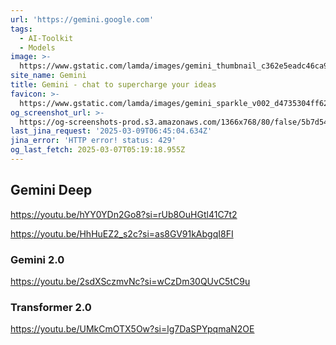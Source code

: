 ```yaml
---
url: 'https://gemini.google.com'
tags:
  - AI-Toolkit
  - Models
image: >-
  https://www.gstatic.com/lamda/images/gemini_thumbnail_c362e5eadc46ca9f617e2.png
site_name: Gemini
title: ‎Gemini - chat to supercharge your ideas
favicon: >-
  https://www.gstatic.com/lamda/images/gemini_sparkle_v002_d4735304ff6292a690345.svg
og_screenshot_url: >-
  https://og-screenshots-prod.s3.amazonaws.com/1366x768/80/false/5b7d54409f2a9b2acd4605ebe227548df996beaca597edf919951a9838e5338e.jpeg
last_jina_request: '2025-03-09T06:45:04.634Z'
jina_error: 'HTTP error! status: 429'
og_last_fetch: 2025-03-07T05:19:18.955Z
---
```


## Gemini Deep
https://youtu.be/hYY0YDn2Go8?si=rUb8OuHGtl41C7t2

https://youtu.be/HhHuEZ2_s2c?si=as8GV91kAbgqI8FI

### Gemini 2.0
https://youtu.be/2sdXSczmvNc?si=wCzDm30QUvC5tC9u

### Transformer 2.0
https://youtu.be/UMkCmOTX5Ow?si=lg7DaSPYpqmaN2OE
